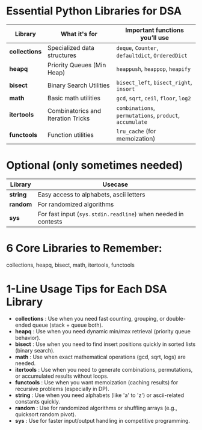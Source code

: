 # Essential Python Libraries for DSA

| Library     | What it's for                          | Important functions you’ll use |
|-------------|-----------------------------------------|---------------------------------|
| **collections** | Specialized data structures | `deque`, `Counter`, `defaultdict`, `OrderedDict` |
| **heapq**        | Priority Queues (Min Heap)         | `heappush`, `heappop`, `heapify` |
| **bisect**       | Binary Search Utilities            | `bisect_left`, `bisect_right`, `insort` |
| **math**         | Basic math utilities               | `gcd`, `sqrt`, `ceil`, `floor`, `log2` |
| **itertools**    | Combinatorics and Iteration Tricks | `combinations`, `permutations`, `product`, `accumulate` |
| **functools**    | Function utilities                 | `lru_cache` (for memoization) |

# Optional (only sometimes needed)

| Library     | Usecase |
|-------------|---------|
| **string**  | Easy access to alphabets, ascii letters |
| **random**  | For randomized algorithms |
| **sys**     | For fast input (`sys.stdin.readline`) when needed in contests |


# 6 Core Libraries to Remember:

collections, heapq, bisect, math, itertools, functools

# 1-Line Usage Tips for Each DSA Library

- **collections** : Use when you need fast counting, grouping, or double-ended queue (stack + queue both).
- **heapq** : Use when you need dynamic min/max retrieval (priority queue behavior).
- **bisect** : Use when you need to find insert positions quickly in sorted lists (binary search).
- **math** : Use when exact mathematical operations (gcd, sqrt, logs) are needed.
- **itertools** : Use when you need to generate combinations, permutations, or accumulated results without loops.
- **functools** : Use when you want memoization (caching results) for recursive problems (especially in DP).
- **string** : Use when you need alphabets (like 'a' to 'z') or ascii-related constants quickly.
- **random** : Use for randomized algorithms or shuffling arrays (e.g., quicksort random pivot).
- **sys** : Use for faster input/output handling in competitive programming.
